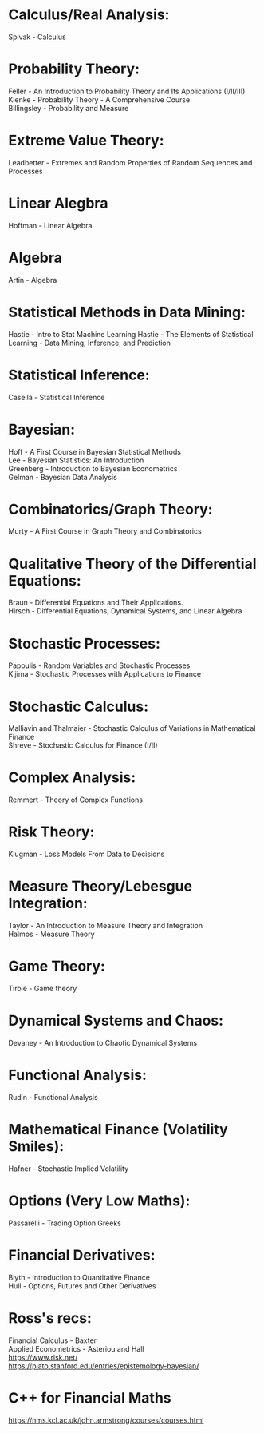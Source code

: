# Calculus/Real Analysis:
Spivak - Calculus

# Probability Theory:
Feller - An Introduction to Probability Theory and Its Applications (I/II/III)<br>
Klenke - Probability Theory - A Comprehensive Course <br>
Billingsley - Probability and Measure <br>

# Extreme Value Theory:
Leadbetter - Extremes and Random Properties of Random Sequences and Processes

# Linear Alegbra
Hoffman - Linear Algebra

# Algebra
Artin - Algebra

# Statistical Methods in Data Mining:
Hastie - Intro to Stat Machine Learning
Hastie - The Elements of Statistical Learning - Data Mining, Inference, and Prediction

# Statistical Inference:
Casella - Statistical Inference

# Bayesian:
Hoff - A First Course in Bayesian Statistical Methods<br>
Lee - Bayesian Statistics: An Introduction<br>
Greenberg - Introduction to Bayesian Econometrics<br>
Gelman - Bayesian Data Analysis<br>

# Combinatorics/Graph Theory:
Murty - A First Course in Graph Theory and Combinatorics

# Qualitative Theory of the Differential Equations:
Braun - Differential Equations and Their Applications.<br>
Hirsch - Differential Equations, Dynamical Systems, and Linear Algebra<br>

# Stochastic Processes:
Papoulis - Random Variables and Stochastic Processes<br>
Kijima - Stochastic Processes with Applications to Finance<br>

# Stochastic Calculus:
Malliavin and Thalmaier - Stochastic Calculus of Variations in Mathematical Finance<br>
Shreve - Stochastic Calculus for Finance (I/II)<br>

# Complex Analysis:
Remmert - Theory of Complex Functions

# Risk Theory:
Klugman - Loss Models From Data to Decisions

# Measure Theory/Lebesgue Integration:
Taylor - An Introduction to Measure Theory and Integration<br>
Halmos - Measure Theory<br>

# Game Theory:
Tirole - Game theory 

# Dynamical Systems and Chaos:
Devaney - An Introduction to Chaotic Dynamical Systems

# Functional Analysis:
Rudin - Functional Analysis

# Mathematical Finance (Volatility Smiles):
Hafner - Stochastic Implied Volatility

# Options (Very Low Maths):
Passarelli - Trading Option Greeks

# Financial Derivatives:
Blyth - Introduction to Quantitative Finance<br>
Hull - Options, Futures and Other Derivatives<br>

# Ross's recs:
Financial Calculus - Baxter<br>
Applied Econometrics - Asteriou and Hall<br>
https://www.risk.net/<br>
https://plato.stanford.edu/entries/epistemology-bayesian/<br>

# C++ for Financial Maths
https://nms.kcl.ac.uk/john.armstrong/courses/courses.html
